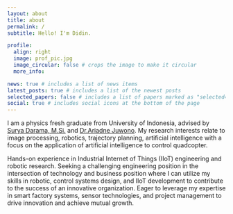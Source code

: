 ```yaml
---
layout: about
title: about
permalink: /
subtitle: Hello! I'm Didin.

profile:
  align: right
  image: prof_pic.jpg
  image_circular: false # crops the image to make it circular
  more_info: 

news: true # includes a list of news items
latest_posts: true # includes a list of the newest posts
selected_papers: false # includes a list of papers marked as "selected={true}"
social: true # includes social icons at the bottom of the page
---
```


I am a physics fresh graduate from University of Indonesia, advised by [Surya Darama, M.Si.](https://physics.ui.ac.id/surya-darma/) and [Dr.Ariadne Juwono](https://physics.ui.ac.id/ariadne-l-juwono/). My research interests relate to image processing, robotics, trajectory planning, artificial intelligence with a focus on the application of artificial intelligence to control quadcopter.

Hands-on experience in Industrial Internet of Things (IIoT) engineering and robotic research. Seeking a challenging engineering position in the intersection of technology and business position where I can utilize my skills in robotic, control systems design, and IIoT development to contribute to the success of an innovative organization. Eager to leverage my expertise in smart factory systems, sensor technologies, and project management to drive innovation and achieve mutual growth.
